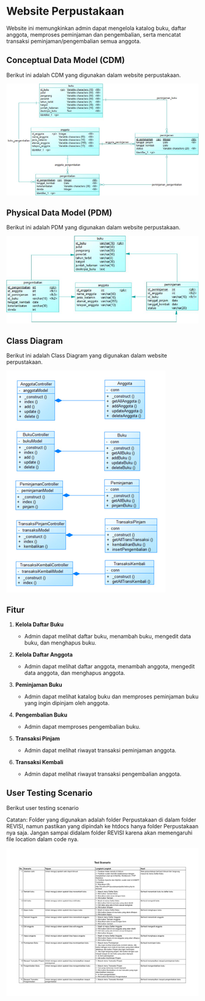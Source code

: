 # Website Perpustakaan
Website ini memungkinkan admin dapat mengelola katalog buku, daftar anggota, memproses peminjaman dan pengembalian, serta mencatat transaksi peminjaman/pengembalian semua anggota.

## Conceptual Data Model (CDM)
Berikut ini adalah CDM yang digunakan dalam website perpustakaan.

![CDM](Rev_CDM.jpg)

## Physical Data Model (PDM)
Berikut ini adalah PDM yang digunakan dalam website perpustakaan.

![PDM](Rev_PDM.jpg)

## Class Diagram
Berikut ini adalah Class Diagram yang digunakan dalam website perpustakaan.

![PDM](ClassDiagram.jpg)

## Fitur 

1. **Kelola Daftar Buku**
   - Admin dapat melihat daftar buku, menambah buku, mengedit data buku, dan menghapus buku.

2. **Kelola Daftar Anggota**
   - Admin dapat melihat daftar anggota, menambah anggota, mengedit data anggota, dan menghapus anggota.
   
3. **Peminjaman Buku**
   - Admin dapat melihat katalog buku dan memproses peminjaman buku yang ingin dipinjam oleh anggota.

4. **Pengembalian Buku**
   - Admin dapat memproses pengembalian buku.

5. **Transaksi Pinjam**
   - Admin dapat melihat riwayat transaksi peminjaman anggota.

6. **Transaksi Kembali**
   - Admin dapat melihat riwayat transaksi pengembalian anggota.


## User Testing Scenario

Berikut user testing scenario

Catatan: Folder yang digunakan adalah folder Perpustakaan di dalam folder REVISI, namun pastikan yang dipindah ke htdocs hanya folder Perpustakaan nya saja. Jangan sampai didalam folder REVISI karena akan memengaruhi file location dalam code nya.

![Testing](Rev_TestScenario.jpg)

